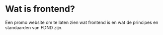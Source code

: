 # Wat is frontend? 

Een promo website om te laten zien wat frontend is en wat de principes en standaarden van FDND zijn.
